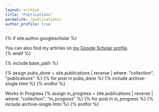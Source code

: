 ```yaml
---
layout: archive
title: "Publications"
permalink: /publications/
author_profile: true
---
```


{% if site.author.googlescholar %}
  <div class="wordwrap">You can also find my articles on <a href="{{site.author.googlescholar}}">my Google Scholar profile</a>.</div>
{% endif %}

{% include base_path %}


{% assign pubs_done = site.publications  |  reverse | where: "collection", "publications" %}
{% for post in pubs_done %}
	  {% include archive-single.html %}
{% endfor %}

Works In Progress
{% assign in_progress = site.publications | reverse |  where: "collection", "in_progress" %}
{% for post in in_progress %}
	  {% include archive-single.html %}
{% endfor %}
